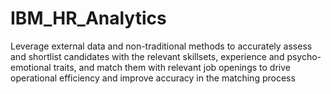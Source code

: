 # IBM_HR_Analytics
Leverage external data and non-traditional methods to accurately assess and shortlist candidates with the relevant skillsets, experience and psycho-emotional traits, and match them with relevant job openings to drive operational efficiency and improve accuracy in the matching process
